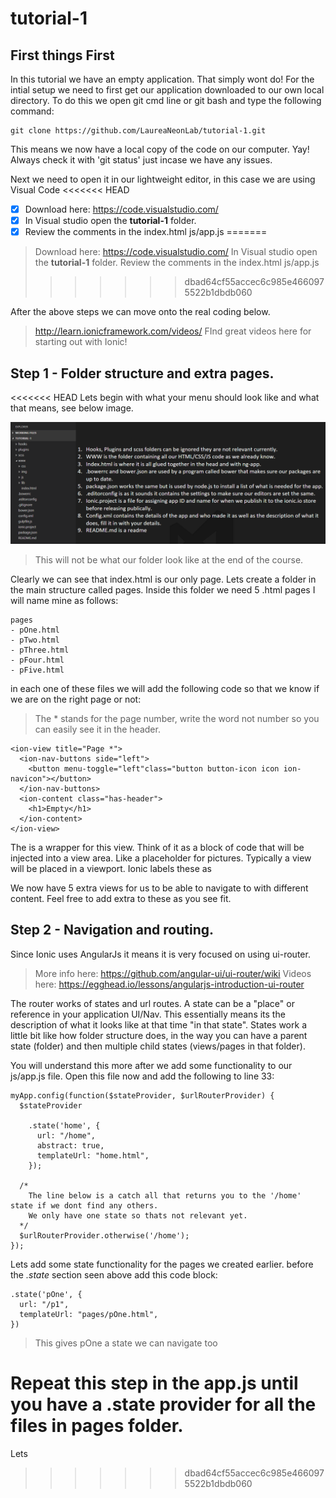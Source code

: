 # tutorial-1

## First things First

In this tutorial we have an empty application. That simply wont do!
For the intial setup we need to first get our application downloaded to our own local directory.
To do this we open git cmd line or git bash and type the following command:

    git clone https://github.com/LaureaNeonLab/tutorial-1.git

This means we now have a local copy of the code on our computer. Yay! 
Always check it with 'git status' just incase we have any issues.

Next we need to open it in our lightweight editor, in this case we are using Visual Code 
<<<<<<< HEAD
- [x] Download here: https://code.visualstudio.com/ 
- [x] In Visual studio open the **tutorial-1** folder.
- [x] Review the comments in the index.html js/app.js
=======
> Download here: https://code.visualstudio.com/ 
> In Visual studio open the **tutorial-1** folder.
> Review the comments in the index.html js/app.js
>>>>>>> dbad64cf55accec6c985e4660975522b1dbdb060

After the above steps we can move onto the real coding below.
> http://learn.ionicframework.com/videos/ FInd great videos here for starting out with Ionic!

## Step 1 - Folder structure and extra pages.

<<<<<<< HEAD
Lets begin with what your menu should look like and what that means, see below image.

![alt image](https://github.com/LaureaNeonLab/tutorial-1/blob/master/folder.png)
> This will not be what our folder look like at the end of the course.
 
Clearly we can see that index.html is our only page.
Lets create a folder in the main structure called pages.
Inside this folder we need 5 .html pages I will name mine as follows:
```
pages
- pOne.html
- pTwo.html
- pThree.html
- pFour.html
- pFive.html
```

in each one of these files we will add the following code so that we know if we are on the right page or not:
> The * stands for the page number, write the word not number so you can easily see it in the header.
```
<ion-view title="Page *"> 
  <ion-nav-buttons side="left">
    <button menu-toggle="left"class="button button-icon icon ion-navicon"></button>
  </ion-nav-buttons>
  <ion-content class="has-header">
    <h1>Empty</h1>
  </ion-content>
</ion-view>
```

The **<ion-view>** is a wrapper for this view.
Think of it as a block of code that will be injected into a view area. Like a placeholder for pictures.
Typically a view will be placed in a viewport. Ionic labels these as **<ion-nav-view>**

We now have 5 extra views for us to be able to navigate to with different content. Feel free to add extra to these as you see fit.

## Step 2 - Navigation and routing.

Since Ionic uses AngularJs it means it is very focused on using ui-router.
> More info here: https://github.com/angular-ui/ui-router/wiki
> Videos here: https://egghead.io/lessons/angularjs-introduction-ui-router 

The router works of states and url routes. A state can be a "place" or reference in your application UI/Nav.
This essentially means its the description of what it looks like at that time "in that state". States work a little bit like how folder structure does, 
in the way you can have a parent state (folder) and then multiple child states (views/pages in that folder).

You will understand this more after we add some functionality to our js/app.js file.
Open this file now and add the following to line 33:

```
myApp.config(function($stateProvider, $urlRouterProvider) {
  $stateProvider

    .state('home', {
      url: "/home",
      abstract: true,
      templateUrl: "home.html",
    });
    
  /* 
    The line below is a catch all that returns you to the '/home' state if we dont find any others.
    We only have one state so thats not relevant yet.
  */ 
  $urlRouterProvider.otherwise('/home');
});
```

Lets add some state functionality for the pages we created earlier.
before the *.state* section seen above add this code block:
```
.state('pOne', {
  url: "/p1",
  templateUrl: "pages/pOne.html",
})
```
> This gives pOne a state we can navigate too

Repeat this step in the app.js until you have a .state provider for all the files in pages folder.
=======
Lets 
>>>>>>> dbad64cf55accec6c985e4660975522b1dbdb060
